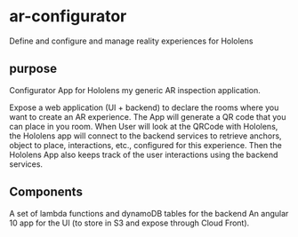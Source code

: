 # ar-configurator
Define and configure and manage reality experiences for Hololens
## purpose
Configurator App for Hololens my generic AR inspection application.

Expose a web application (UI + backend) to declare the rooms where you want to create an AR experience.
The App will generate a QR code that you can place in you room.
When User will look at the QRCode with Hololens, the Hololens app will connect to the backend services to retrieve anchors, object to place, interactions, etc.,  configured for this experience. Then the Hololens App also keeps track of the user interactions using the backend services.

## Components
A set of lambda functions and dynamoDB tables for the backend
An angular 10 app for the UI (to store in S3 and expose through Cloud Front).
 
